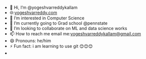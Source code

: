 - 👋 Hi, I’m @yogeshvarreddykallam
- 🌐:[yogeshvarreddy.com](https://yogeshvarreddy.com/)
- 👀 I’m interested in Computer Science
- 🌱 I’m currently going to Grad school @pennstate
- 💞️ I’m looking to collaborate on ML and data science works
- 📫 How to reach me email me:yogeshvarreddykallam@gmail.com
- 😄 Pronouns: he/him
- ⚡ Fun fact: i am learning to use git 😊😊😊
- 

<!---
yogeshvarreddykallam/yogeshvarreddykallam is a ✨ special ✨ repository because its `README.md` (this file) appears on your GitHub profile.
You can click the Preview link to take a look at your changes.
--->
